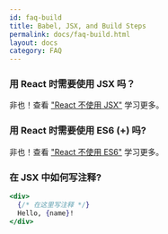 ```yaml
---
id: faq-build
title: Babel, JSX, and Build Steps
permalink: docs/faq-build.html
layout: docs
category: FAQ
---
```


### 用 React 时需要使用 JSX 吗？

非也！查看 ["React 不使用 JSX"](/docs/react-without-jsx.html) 学习更多。

### 用 React 时需要使用 ES6 (+) 吗?

非也！查看 ["React 不使用 ES6"](/docs/react-without-es6.html) 学习更多。

### 在 JSX 中如何写注释?

```jsx
<div>
  {/* 在这里写注释 */}
  Hello, {name}!
</div>
```

